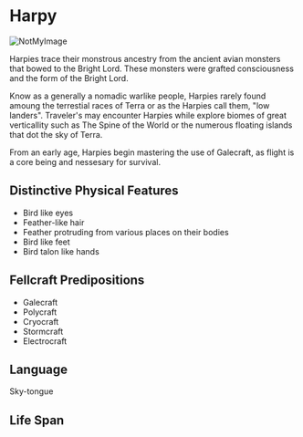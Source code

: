 # Harpy

![NotMyImage](./Harpy/Harpy.jpg)

Harpies trace their monstrous ancestry from the ancient avian monsters that bowed to the Bright Lord. These monsters were grafted consciousness and the form of the Bright Lord.

Know as a generally a nomadic warlike people, Harpies rarely found amoung the terrestial races of Terra or as the Harpies call them, "low landers". Traveler's may encounter Harpies while explore biomes of great verticallity such as The Spine of the World or the numerous floating islands that dot the sky of Terra.

From an early age, Harpies begin mastering the use of Galecraft, as flight is a core being and nessesary for survival.

## Distinctive Physical Features

- Bird like eyes
- Feather-like hair
- Feather protruding from various places on their bodies
- Bird like feet
- Bird talon like hands

## Fellcraft Predipositions

- Galecraft
- Polycraft
- Cryocraft
- Stormcraft
- Electrocraft

## Language

Sky-tongue

## Life Span
